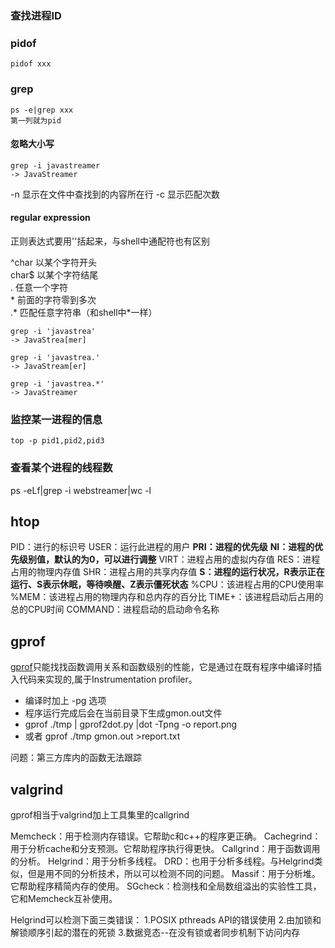 
### 查找进程ID
### pidof
```
pidof xxx
```
### grep
```
ps -e|grep xxx
第一列就为pid
```
#### 忽略大小写
```
grep -i javastreamer
-> JavaStreamer
```
-n 显示在文件中查找到的内容所在行
-c 显示匹配次数

#### regular expression
正则表达式要用''括起来，与shell中通配符也有区别

^char 以某个字符开头  
char$ 以某个字符结尾  
. 任意一个字符  
\* 前面的字符零到多次  
.* 匹配任意字符串（和shell中*一样）  

```
grep -i 'javastrea'
-> JavaStrea[mer]

grep -i 'javastrea.'
-> JavaStream[er]

grep -i 'javastrea.*'
-> JavaStreamer
```


### 监控某一进程的信息

```
top -p pid1,pid2,pid3
```

### 查看某个进程的线程数

ps -eLf|grep -i webstreamer|wc -l


## htop
PID：进行的标识号
USER：运行此进程的用户
**PRI：进程的优先级**
**NI：进程的优先级别值，默认的为0，可以进行调整**
VIRT：进程占用的虚拟内存值
RES：进程占用的物理内存值
SHR：进程占用的共享内存值
**S：进程的运行状况，R表示正在运行、S表示休眠，等待唤醒、Z表示僵死状态**
%CPU：该进程占用的CPU使用率
%MEM：该进程占用的物理内存和总内存的百分比
TIME+：该进程启动后占用的总的CPU时间
COMMAND：进程启动的启动命令名称

## gprof
[gprof](http://blog.csdn.net/stanjiang2010/article/details/5655143)只能找找函数调用关系和函数级别的性能，它是通过在既有程序中编译时插入代码来实现的,属于Instrumentation profiler。
* 编译时加上 -pg 选项  
* 程序运行完成后会在当前目录下生成gmon.out文件  
* gprof ./tmp | gprof2dot.py |dot -Tpng -o report.png
* 或者 gprof ./tmp gmon.out >report.txt

问题：第三方库内的函数无法跟踪

## valgrind
gprof相当于valgrind加上工具集里的callgrind

Memcheck：用于检测内存错误。它帮助c和c++的程序更正确。
Cachegrind：用于分析cache和分支预测。它帮助程序执行得更快。
Callgrind：用于函数调用的分析。
Helgrind：用于分析多线程。
DRD：也用于分析多线程。与Helgrind类似，但是用不同的分析技术，所以可以检测不同的问题。
Massif：用于分析堆。它帮助程序精简内存的使用。
SGcheck：检测栈和全局数组溢出的实验性工具，它和Memcheck互补使用。


Helgrind可以检测下面三类错误：
1.POSIX pthreads API的错误使用
2.由加锁和解锁顺序引起的潜在的死锁
3.数据竞态--在没有锁或者同步机制下访问内存